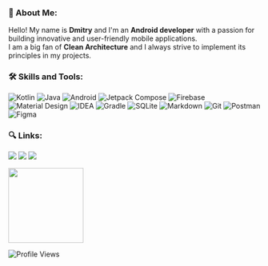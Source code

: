 ### 🚀 About Me: 

Hello! My name is **Dmitry** and I'm an **Android developer** with a passion for building innovative and user-friendly mobile applications.    
I am a big fan of **Clean Architecture** and I always strive to implement its principles in my projects.

### 🛠 Skills and Tools:
![Kotlin](https://img.shields.io/badge/Kotlin-0095D5?&style=for-the-badge&logo=kotlin&logoColor=white)
![Java](https://img.shields.io/badge/Java-ED8B00?style=for-the-badge&logo=openjdk&logoColor=white)
![Android](https://img.shields.io/badge/Android-3DDC84?style=for-the-badge&logo=android&logoColor=white)
![Jetpack Compose](https://img.shields.io/badge/Jetpack%20Compose-4285F4?logo=jetpackcompose&logoColor=fff&style=for-the-badge)
![Firebase](https://img.shields.io/badge/firebase-ffca28?style=for-the-badge&logo=firebase&logoColor=black)
![Material Design](https://img.shields.io/badge/material%20design-757575?style=for-the-badge&logo=material%20design&logoColor=white)
![IDEA](https://img.shields.io/badge/IntelliJ_IDEA-000000.svg?style=for-the-badge&logo=intellij-idea&logoColor=white)
![Gradle](https://img.shields.io/badge/gradle-02303A?style=for-the-badge&logo=gradle&logoColor=white)
![SQLite](https://img.shields.io/badge/SQLite-003B57?logo=sqlite&logoColor=fff&style=for-the-badge)
![Markdown](https://img.shields.io/badge/Markdown-000?logo=markdown&logoColor=fff&style=for-the-badge)
![Git](https://img.shields.io/badge/GIT-E44C30?style=for-the-badge&logo=git&logoColor=white)
![Postman](https://img.shields.io/badge/Postman-FF6C37?style=for-the-badge&logo=Postman&logoColor=white)
![Figma](https://img.shields.io/badge/Figma-F24E1E?style=for-the-badge&logo=figma&logoColor=white)

 ### 🔍 Links:
  <a href = "https://t.me/+_jHsDzIlyRgwMTli"><img src="https://img.shields.io/badge/Telegram-2CA5E0?style=for-the-badge&logo=telegram&logoColor=white" target="_blank"></a>
  <a href = "mailto:dmtbtc@gmail.com"><img src="https://img.shields.io/badge/-Gmail-%23333?style=for-the-badge&logo=gmail&logoColor=red" target="_blank"></a>
  <a href= "https://www.linkedin.com" target="_blank"><img src="https://img.shields.io/badge/-LinkedIn-%230077B5?style=for-the-badge&logo=linkedin&logoColor=white" target="_blank"></a>
  
  
 <p>
   <a href="https://github-readme-stats.vercel.app/api?username=dmt7531">
       <img height=150 src="https://github-readme-stats.vercel.app/api?username=dmt7531&show_icons=true&count_private=true"/></a>
</p>

![Profile Views](https://komarev.com/ghpvc/?username=dmt7531)
